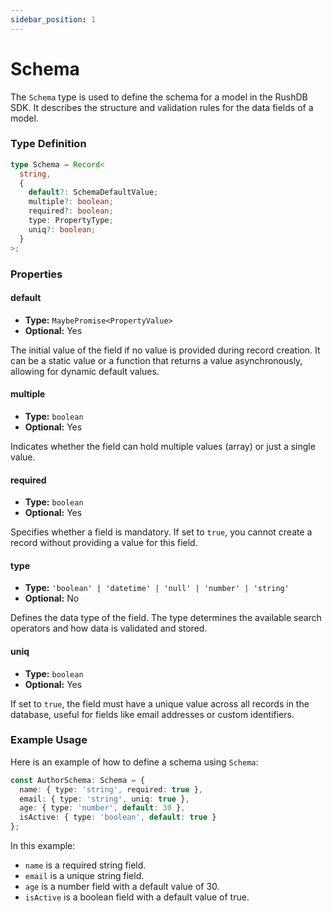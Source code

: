 ```yaml
---
sidebar_position: 1
---
```


# Schema

The `Schema` type is used to define the schema for a model in the RushDB SDK. It describes the structure and validation rules for the data fields of a model.

### Type Definition
```typescript
type Schema = Record<
  string,
  {
    default?: SchemaDefaultValue;
    multiple?: boolean;
    required?: boolean;
    type: PropertyType;
    uniq?: boolean;
  }
>;
```

### Properties

#### default

- **Type:** `MaybePromise<PropertyValue>`
- **Optional:** Yes

The initial value of the field if no value is provided during record creation. It can be a static value or a function that returns a value asynchronously, allowing for dynamic default values.

#### multiple

- **Type:** `boolean`
- **Optional:** Yes

Indicates whether the field can hold multiple values (array) or just a single value.

#### required

- **Type:** `boolean`
- **Optional:** Yes

Specifies whether a field is mandatory. If set to `true`, you cannot create a record without providing a value for this field.

#### type

- **Type:** `'boolean' | 'datetime' | 'null' | 'number' | 'string'`
- **Optional:** No

Defines the data type of the field. The type determines the available search operators and how data is validated and stored.

#### uniq

- **Type:** `boolean`
- **Optional:** Yes

If set to `true`, the field must have a unique value across all records in the database, useful for fields like email addresses or custom identifiers.

### Example Usage

Here is an example of how to define a schema using `Schema`:
```typescript
const AuthorSchema: Schema = {
  name: { type: 'string', required: true },
  email: { type: 'string', uniq: true },
  age: { type: 'number', default: 30 },
  isActive: { type: 'boolean', default: true }
};
```

In this example:
- `name` is a required string field.
- `email` is a unique string field.
- `age` is a number field with a default value of 30.
- `isActive` is a boolean field with a default value of true.
